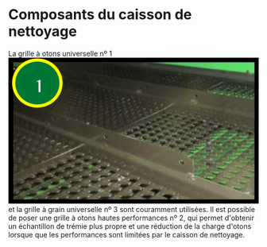 # Composants du caisson de nettoyage

La grille à otons universelle nº 1 
![images/composants_caisson_nettoyage_1.png](images/composants_caisson_nettoyage_1.png)
et la grille à grain universelle nº 3 sont
couramment utilisées. Il est possible de poser une grille à otons hautes
performances nº 2, qui permet d'obtenir un échantillon de trémie plus
propre et une réduction de la charge d'otons lorsque que les performances
sont limitées par le caisson de nettoyage.


